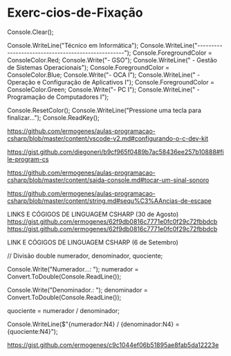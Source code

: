 # Exerc-cios-de-Fixação
Console.Clear();

Console.WriteLine("Técnico em Informática"); 
Console.WriteLine("---------------------------------------------------");
Console.ForegroundColor = ConsoleColor.Red;
Console.Write("- GSO"); 
Console.WriteLine(" - Gestão de Sistemas Operacionais"); 
Console.ForegroundColor = ConsoleColor.Blue;
Console.Write("- OCA I"); 
Console.WriteLine(" - Operação e Configuração de Aplicativos I"); 
Console.ForegroundColor = ConsoleColor.Green;
Console.Write("- PC I"); 
Console.WriteLine(" - Programação de Computadores I");

Console.ResetColor();
Console.WriteLine("Pressione uma tecla para finalizar...");
Console.ReadKey();

https://github.com/ermogenes/aulas-programacao-csharp/blob/master/content/vscode-v2.md#configurando-o-c-dev-kit

https://gist.github.com/diegoneri/b9cf965f0489b7ac58436ee257b10888#file-program-cs

https://github.com/ermogenes/aulas-programacao-csharp/blob/master/content/saida-console.md#tocar-um-sinal-sonoro

https://github.com/ermogenes/aulas-programacao-csharp/blob/master/content/string.md#sequ%C3%AAncias-de-escape


LINKS E CÓGIGOS DE LINGUAGEM CSHARP (30 de Agosto)
https://gist.github.com/ermogenes/62f9db0816c7771e0fc0f29c72fbbdcb
https://gist.github.com/ermogenes/62f9db0816c7771e0fc0f29c72fbbdcb



LINK E CÓGIGOS DE LINGUAGEM CSHARP (6 de Setembro)

// Divisão
double numerador, denominador, quociente;

Console.Write("Numerador...: ");
numerador = Convert.ToDouble(Console.ReadLine());

Console.Write("Denominador.: ");
denominador = Convert.ToDouble(Console.ReadLine());

quociente = numerador / denominador;

Console.WriteLine($"{numerador:N4} / {denominador:N4} = {quociente:N4}");

https://gist.github.com/ermogenes/c9c1044ef06b51895ae8fab5da12223e

